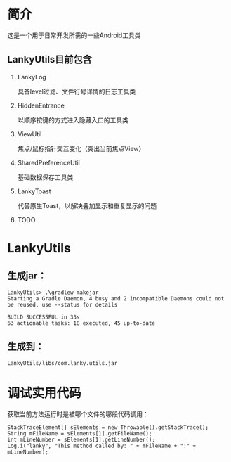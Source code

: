 # 简介

这是一个用于日常开发所需的一些Android工具类

## LankyUtils目前包含

1. LankyLog
   
   具备level过滤、文件行号详情的日志工具类

2. HiddenEntrance
   
   以顺序按键的方式进入隐藏入口的工具类

3. ViewUtil
   
   焦点/鼠标指针交互变化（突出当前焦点View）

4. SharedPreferenceUtil
   
   基础数据保存工具类

5. LankyToast
   
   代替原生Toast，以解决叠加显示和重复显示的问题

6. TODO

# LankyUtils

## 生成jar：

```
LankyUtils> .\gradlew makejar
Starting a Gradle Daemon, 4 busy and 2 incompatible Daemons could not be reused, use --status for details

BUILD SUCCESSFUL in 33s
63 actionable tasks: 18 executed, 45 up-to-date
```

## 生成到：

`LankyUtils/libs/com.lanky.utils.jar`

# 调试实用代码

获取当前方法运行时是被哪个文件的哪段代码调用：

```
StackTraceElement[] sElements = new Throwable().getStackTrace();
String mFileName = sElements[1].getFileName();
int mLineNumber = sElements[1].getLineNumber();
Log.i("lanky", "This method called by: " + mFileName + ":" + mLineNumber);
```
